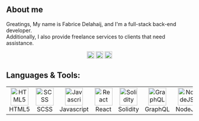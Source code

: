 ## About me
<p>
    Greatings, My name is Fabrice Delahaij, and I'm a full-stack back-end developer.<br />
    Additionally, I also provide freelance services to clients that need assistance.
</p>

<p align="center">
    <a href="https://linkedin.com/in/fabricedelahaij" target="_blank"><img src="https://github.com/FabriceDelahaij/.github/blob/main/images/linkedin.svg" width="20" height="20"></a>
    <a href="https://twitter.com/fabricedelahaij" target="_blank"><img src="https://github.com/FabriceDelahaij/.github/blob/main/images/twitter.svg" width="20" height="20"></a>
    <a href="https://keybase.io/fabricedelahaij" target="_blank"><img src="https://github.com/FabriceDelahaij/.github/blob/main/images/keybase.svg" width="20" height="20"></a>
</p>


## Languages &amp; Tools:
<table>
    <tr>
        <td align="center" width="90">
            <img src="https://github.com/FabriceDelahaij/.github/blob/main/images/html.svg" width="48" height="48" alt="HTML5" />
            <br/>HTML5
        </td>
        <td align="center" width="90">
            <img src="https://github.com/FabriceDelahaij/.github/blob/main/images/scss.svg" width="48" height="48" alt="SCSS" />
            <br/>SCSS
        </td>
        <td align="center" width="90">
            <img src="https://github.com/FabriceDelahaij/.github/blob/main/images/javascript.svg" width="48" height="48" alt="Javascript" />
            <br/>Javascript
        </td>
        <td align="center" width="90">
            <img src="https://github.com/FabriceDelahaij/.github/blob/main/images/react.svg" width="48" height="48" alt="React" />
            <br/>React
        </td>
        <td align="center" width="90">
            <img src="https://github.com/FabriceDelahaij/.github/blob/main/images/solidity.svg" width="48" height="48" alt="Solidity" />
            <br/>Solidity
        </td>
        <td align="center" width="90">
            <img src="https://github.com/FabriceDelahaij/.github/blob/main/images/graphgk.svg" width="48" height="48" alt="GraphQL" />
            <br/>GraphQL
        </td>
        <td align="center" width="90">
            <img src="https://github.com/FabriceDelahaij/.github/blob/main/images/node.svg" width="48" height="48" alt="NodeJS" />
            <br/>NodeJS
        </td>
        <td align="center" width="90">
            <img src="https://github.com/FabriceDelahaij/.github/blob/main/images/mysql.svg" width="48" height="48" alt="MySQL" />
            <br/>MySQL
        </td>
        <td align="center" width="90">
            <img src="https://github.com/FabriceDelahaij/.github/blob/main/images/mongodb.svg" width="48" height="48" alt="MongoDB" />
            <br/>MongoDB
        </td>
        <td align="center" width="90">
            <img src="https://github.com/FabriceDelahaij/.github/blob/main/images/redis.svg" width="48" height="48" alt="Redis" />
            <br/>Redis
        </td>
        <td align="center" width="90">
            <img src="https://github.com/FabriceDelahaij/.github/blob/main/images/eslint.svg" width="48" height="48" alt="ESLint" />
            <br/>ESLint
        </td>
    </tr>
</table>
